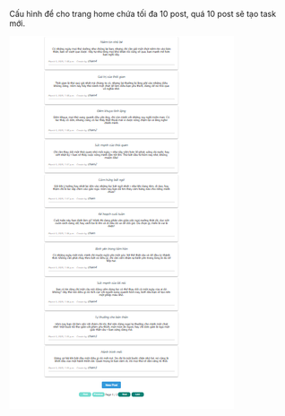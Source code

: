 Cấu hình để cho trang home chứa tối đa 10 post, quá 10 post sẽ tạo task mới.

![alt text](img_v5.png)